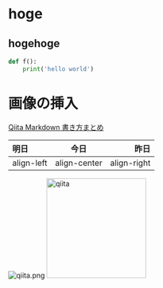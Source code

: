 # hoge  
## hogehoge 
```python:hello.py
def f():
    print('hello world')
```
# 画像の挿入  
[Qiita Markdown 書き方まとめ](https://qiita.com/shizuma/items/8616bbe3ebe8ab0b6ca1)  

|明日|今日|昨日|  
|:---|:---:|--:|  
|align-left|align-center|align-right|  

![qiita.png](https://camo.qiitausercontent.com/39751dbe6bcc25decd1e17192cfa7221fe852663/68747470733a2f2f71696974612d696d6167652d73746f72652e73332e616d617a6f6e6177732e636f6d2f302f3132363836312f39303338363735372d666439362d386261362d333437372d3438353636393731336335352e706e67)
<img width="200" alt="qiita" src="https://camo.qiitausercontent.com/39751dbe6bcc25decd1e17192cfa7221fe852663/68747470733a2f2f71696974612d696d6167652d73746f72652e73332e616d617a6f6e6177732e636f6d2f302f3132363836312f39303338363735372d666439362d386261362d333437372d3438353636393731336335352e706e67">
